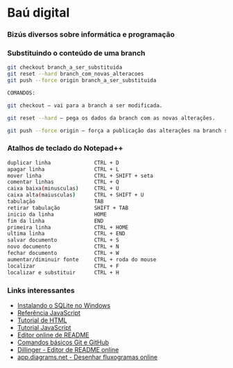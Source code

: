 # Baú digital
### Bizús diversos sobre informática e programação

### Substituindo o conteúdo de uma branch
```sh
git checkout branch_a_ser_substituida
git reset --hard branch_com_novas_alteracoes
git push --force origin branch_a_ser_substituida

COMANDOS:

git checkout — vai para a branch a ser modificada.

git reset --hard — pega os dados da branch com as novas alterações.

git push --force origin — força a publicação das alterações na branch substituída.
```
### Atalhos de teclado do Notepad++
```sh
duplicar linha				CTRL + D
apagar linha				CTRL + L
mover linha					CTRL + SHIFT + seta
comentar linhas				CTRL + Q
caixa baixa(minusculas)		CTRL + U
caixa alta(maiusculas)		CTRL + SHIFT + U
tabulação					TAB
retirar tabulação			SHIFT + TAB
inicio da linha				HOME
fim da linha				END
primeira linha				CTRL + HOME
ultima linha				CTRL + END
salvar documento			CTRL + S
novo documento				CTRL + N
fechar documento			CTRL + W
aumentar/diminuir fonte		CTRL + roda do mouse
localizar					CTRL + F
localizar e substituir		CTRL + H
```

### Links interessantes
<ul>
  <li><a href="https://github.com/arataca89/bau/blob/main/instalando_sqlite.md">Instalando o SQLite no Windows</a></li>
  <li><a href="https://developer.mozilla.org/pt-BR/docs/Web/JavaScript/Reference">Referência JavaScript</a></li>
  <li><a href="https://tutorialehtml.com/pt/html-guia-completo-tutorial-html/">Tutorial de HTML</a>  </li>
  <li><a href="https://www.w3schools.com/js/">Tutorial JavaScript</a></li>
  <li><a href="https://readme.so/pt">Editor online de README</a></li>
  <li><a href="https://github.com/Thiago-Nascimento/referencia-git">Comandos básicos Git e GitHub</a.</li>
  <li><a href="https://dillinger.io">Dillinger - Editor de README online</a></li>
    <li><a href="https://app.diagrams.net">app.diagrams.net - Desenhar fluxogramas online</a></li>
</ul>          
